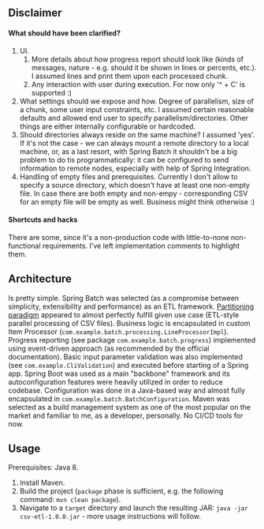 ## Disclaimer
#### What should have been clarified?
1. UI.
    1. More details about how progress report should look like (kinds of messages, nature - e.g. should it be shown in lines or percents, etc.). I assumed lines and print them upon each processed chunk.
    1. Any interaction with user during execution. For now only '^ + C' is supported :)
1. What settings should we expose and how. Degree of parallelism, size of a chunk, some user input constraints, etc. I assumed certain reasonable defaults and allowed end user to specify parallelism/directories. Other things are either internally configurable or hardcoded.
1. Should directories always reside on the same machine? I assumed 'yes'. If it's not the case - we can always mount a remote directory to a local machine, or, as a last resort, with Spring Batch it shouldn't be a big problem to do tis programmatically: it can be configured to send information to remote nodes, especially with help of Spring Integration.
1. Handling of empty files and prerequisites. Currently I don't allow to specify a source directory, which doesn't have at least one non-empty file. In case there are both empty and non-empy - corresponding CSV for an empty file will be empty as well. Business might think otherwise :)
#### Shortcuts and hacks
There are some, since it's a non-production code with little-to-none non-functional requirements. I've left implementation comments to highlight them.
## Architecture
Is pretty simple. Spring Batch was selected (as a compromise between simplicity, extensibility and performance) as an ETL framework. [Partitioning paradigm](https://docs.spring.io/spring-batch/4.1.x/reference/html/index-single.html#partitioning) appeared to almost perfectly fulfill given use case (ETL-style parallel processing of CSV files). Business logic is encapsulated in custom Item Processor (`com.example.batch.processing.LineProcessorImpl`). Progress reporting (see package `com.example.batch.progress`) implemented using event-driven approach (as recommended by the official documentation).
Basic input parameter validation was also implemented (see `com.example.CliValidation`) and executed before starting of a Spring app. Spring Boot was used as a main "backbone" framework and its autoconfiguration features were heavily utilized in order to reduce codebase. 
Configuration was done in a Java-based way and almost fully encapsulated in `com.example.batch.BatchConfiguration`.
Maven was selected as a build management system as one of the most popular on the market and familiar to me, as a developer, personally. No CI/CD tools for now.
## Usage
Prerequisites: Java 8.

1. Install Maven.
1. Build the project (`package` phase is sufficient, e.g. the following command: `mvn clean package`).
1. Navigate to a `target` directory and launch the resulting JAR: `java -jar csv-etl-1.0.0.jar` - more usage instructions will follow.